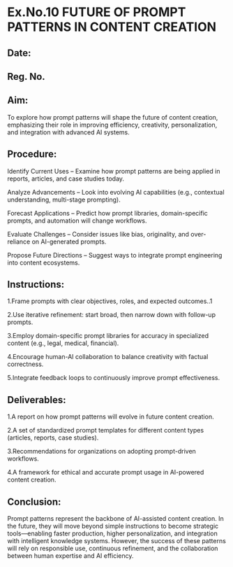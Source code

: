 # Ex.No.10  FUTURE OF PROMPT PATTERNS IN CONTENT CREATION


## Date:
## Reg. No.

## Aim:
To explore how prompt patterns will shape the future of content creation, emphasizing their role in improving efficiency,
creativity, personalization, and integration with advanced AI systems.
## Procedure:
Identify Current Uses – Examine how prompt patterns are being applied in reports, articles, and case studies today.

Analyze Advancements – Look into evolving AI capabilities (e.g., contextual understanding, multi-stage prompting).

Forecast Applications – Predict how prompt libraries, domain-specific prompts, and automation will change workflows.

Evaluate Challenges – Consider issues like bias, originality, and over-reliance on AI-generated prompts.

Propose Future Directions – Suggest ways to integrate prompt engineering into content ecosystems.
## Instructions:
1.Frame prompts with clear objectives, roles, and expected outcomes..1

2.Use iterative refinement: start broad, then narrow down with follow-up prompts.

3.Employ domain-specific prompt libraries for accuracy in specialized content (e.g., legal, medical, financial).

4.Encourage human-AI collaboration to balance creativity with factual correctness.

5.Integrate feedback loops to continuously improve prompt effectiveness.
## Deliverables:
1.A report on how prompt patterns will evolve in future content creation.

2.A set of standardized prompt templates for different content types (articles, reports, case studies).

3.Recommendations for organizations on adopting prompt-driven workflows.

4.A framework for ethical and accurate prompt usage in AI-powered content creation.
## Conclusion:
Prompt patterns represent the backbone of AI-assisted content creation. In the future, they will move beyond simple instructions to become strategic tools—enabling faster production, higher personalization, and integration with intelligent knowledge systems. However, the success of these patterns will rely on responsible use, continuous refinement, and the collaboration between human expertise and AI efficiency.
